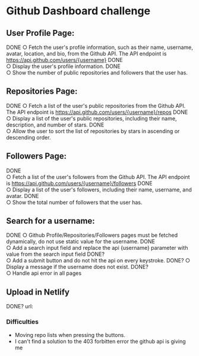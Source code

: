 
# Github Dashboard challenge

##  User Profile Page:

DONE
    ○ Fetch the user's profile information, such as their name, username, avatar,
    location, and bio, from the Github API. The API endpoint is
    https://api.github.com/users/{username} 
DONE   
    ○ Display the user's profile information.
DONE    
    ○ Show the number of public repositories and followers that the user has.

##  Repositories Page:

DONE
    ○ Fetch a list of the user's public repositories from the Github API. The API
    endpoint is https://api.github.com/users/{username}/repos
DONE    
    ○ Display a list of the user's public repositories, including their name,
    description, and number of stars.
DONE    
    ○ Allow the user to sort the list of repositories by stars in ascending or
    descending order.

##  Followers Page:

DONE    
    ○ Fetch a list of the user's followers from the Github API. The API endpoint is
    https://api.github.com/users/{username}/followers
DONE   
    ○ Display a list of the user's followers, including their name, username, and
    avatar.
DONE    
    ○ Show the total number of followers that the user has.

##  Search for a username:

DONE
    ○ Github Profile/Repositories/Followers pages must be fetched dynamically,
    do not use static value for the username.
DONE    
    ○ Add a search input field and replace the api {username} parameter with
    value from the search input field
DONE?    
    ○ Add a submit button and do not hit the api on every keystroke.
DONE?
    ○ Display a message if the username does not exist.
DONE?    
    ○ Handle api error in all pages

## Upload in Netlify
DONE?
 url:

### Difficulties

- Moving repo lists when pressing the buttons.
- I can't find a solution to the 403 forbitten error the github api is giving me 